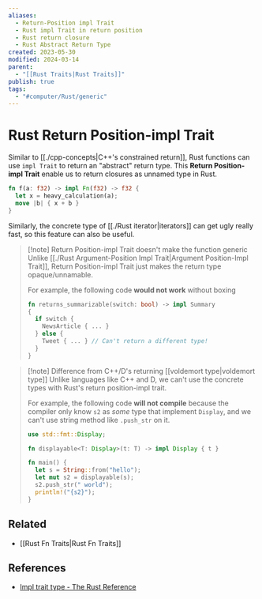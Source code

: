 ```yaml
---
aliases:
  - Return-Position impl Trait
  - Rust impl Trait in return position
  - Rust return closure
  - Rust Abstract Return Type
created: 2023-05-30
modified: 2024-03-14
parent:
  - "[[Rust Traits|Rust Traits]]"
publish: true
tags:
  - "#computer/Rust/generic"
---
```


# Rust Return Position-impl Trait

Similar to [[./cpp-concepts|C++'s constrained return]], Rust functions can use `impl Trait` to return an "abstract" return type. This **Return Position-impl Trait** enable us to return closures as unnamed type in Rust.
```rust  
fn f(a: f32) -> impl Fn(f32) -> f32 {
  let x = heavy_calculation(a);  
  move |b| { x + b }
}
```

Similarly, the concrete type of [[./Rust iterator|iterators]] can get ugly really fast, so this feature can also be useful.

> [!note] Return Position-impl Trait doesn't make the function generic
> Unlike [[./Rust Argument-Position Impl Trait|Argument Position-Impl Trait]], Return Position-impl Trait just makes the return type opaque/unnamable.
> 
> For example, the following code **would not work** without boxing
> ```rust
> fn returns_summarizable(switch: bool) -> impl Summary
> {
>   if switch {
>     NewsArticle { ... }
>   } else {
>     Tweet { ... } // Can't return a different type!
>   }
> }
> ```

> [!note] Difference from C++/D's returning [[voldemort type|voldemort type]]
> Unlike languages like C++ and D, we can't use the concrete types with Rust's return position-impl trait.
> 
> For example, the following code **will not compile** because the compiler only know `s2` as *some* type that implement `Display`, and we can't use string method like `.push_str` on it.
> ```rust
> use std::fmt::Display;
> 
> fn displayable<T: Display>(t: T) -> impl Display { t }
> 
> fn main() {
>   let s = String::from("hello");
>   let mut s2 = displayable(s);
>   s2.push_str(" world");
>   println!("{s2}");
> }
> ```

## Related
- [[Rust Fn Traits|Rust Fn Traits]]

## References
- [Impl trait type - The Rust Reference](https://doc.rust-lang.org/reference/types/impl-trait.html#abstract-return-types)